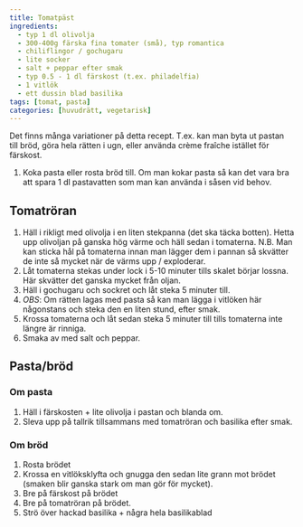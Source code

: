 ```yaml
---
title: Tomatpäst
ingredients:
  - typ 1 dl olivolja
  - 300-400g färska fina tomater (små), typ romantica
  - chiliflingor / gochugaru
  - lite socker
  - salt + peppar efter smak
  - typ 0.5 - 1 dl färskost (t.ex. philadelfia)
  - 1 vitlök
  - ett dussin blad basilika
tags: [tomat, pasta]
categories: [huvudrätt, vegetarisk]
---
```


Det finns många variationer på detta recept. T.ex. kan man byta ut pastan till bröd, göra hela rätten i ugn, eller använda crème fraîche istället för färskost.

1. Koka pasta eller rosta bröd till. Om man kokar pasta så kan det vara bra att spara 1 dl pastavatten som man kan använda i såsen vid behov.

## Tomatröran
1. Häll i rikligt med olivolja i en liten stekpanna (det ska täcka botten). Hetta upp olivoljan på ganska hög värme och häll sedan i tomaterna. N.B. Man kan sticka hål på tomaterna innan man lägger dem i pannan så skvätter de inte så mycket när de värms upp / exploderar.
1. Låt tomaterna stekas under lock i 5-10 minuter tills skalet börjar lossna. Här skvätter det ganska mycket från oljan.
1. Häll i gochugaru och sockret och låt steka 5 minuter till.
1. *OBS*: Om rätten lagas med pasta så kan man lägga i vitlöken här någonstans och steka den en liten stund, efter smak.
1. Krossa tomaterna och låt sedan steka 5 minuter till tills tomaterna inte längre är rinniga.
1. Smaka av med salt och peppar.

## Pasta/bröd

### Om pasta
1. Häll i färskosten + lite olivolja i pastan och blanda om.
1. Sleva upp på tallrik tillsammans med tomatröran och basilika efter smak.

### Om bröd
1. Rosta brödet
1. Krossa en vitlöksklyfta och gnugga den sedan lite grann mot brödet (smaken blir ganska stark om man gör för mycket).
1. Bre på färskost på brödet
1. Bre på tomatröran på brödet.
1. Strö över hackad basilika + några hela basilikablad
